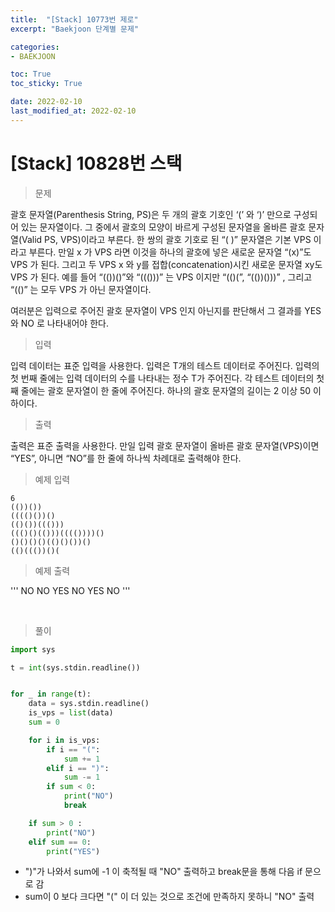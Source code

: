 ```yaml
---
title:  "[Stack] 10773번 제로"
excerpt: "Baekjoon 단계별 문제"

categories:
- BAEKJOON

toc: True
toc_sticky: True

date: 2022-02-10
last_modified_at: 2022-02-10
---
```


# [Stack] 10828번 스택

> 문제

괄호 문자열(Parenthesis String, PS)은 두 개의 괄호 기호인 ‘(’ 와 ‘)’ 만으로 구성되어 있는 문자열이다. 그 중에서 괄호의 모양이 바르게 구성된 문자열을 올바른 괄호 문자열(Valid PS, VPS)이라고 부른다. 한 쌍의 괄호 기호로 된 “( )” 문자열은 기본 VPS 이라고 부른다. 만일 x 가 VPS 라면 이것을 하나의 괄호에 넣은 새로운 문자열 “(x)”도 VPS 가 된다. 그리고 두 VPS x 와 y를 접합(concatenation)시킨 새로운 문자열 xy도 VPS 가 된다. 예를 들어 “(())()”와 “((()))” 는 VPS 이지만 “(()(”, “(())()))” , 그리고 “(()” 는 모두 VPS 가 아닌 문자열이다. 

여러분은 입력으로 주어진 괄호 문자열이 VPS 인지 아닌지를 판단해서 그 결과를 YES 와 NO 로 나타내어야 한다. 


> 입력

입력 데이터는 표준 입력을 사용한다. 입력은 T개의 테스트 데이터로 주어진다. 입력의 첫 번째 줄에는 입력 데이터의 수를 나타내는 정수 T가 주어진다. 각 테스트 데이터의 첫째 줄에는 괄호 문자열이 한 줄에 주어진다. 하나의 괄호 문자열의 길이는 2 이상 50 이하이다. 
> 출력

출력은 표준 출력을 사용한다. 만일 입력 괄호 문자열이 올바른 괄호 문자열(VPS)이면 “YES”, 아니면 “NO”를 한 줄에 하나씩 차례대로 출력해야 한다. 

> 예제 입력

```
6
(())())
(((()())()
(()())((()))
((()()(()))(((())))()
()()()()(()()())()
(()((())()(
```

> 예제 출력

'''
NO
NO
YES
NO
YES
NO
'''

<br>

> 풀이

```python
import sys

t = int(sys.stdin.readline())


for _ in range(t):
    data = sys.stdin.readline()
    is_vps = list(data)
    sum = 0

    for i in is_vps:
        if i == "(":
            sum += 1
        elif i == ")":
            sum -= 1
        if sum < 0:
            print("NO")
            break

    if sum > 0 :
        print("NO")
    elif sum == 0:
        print("YES")
```

- ")"가 나와서 sum에 -1 이 축적될 때 "NO" 출력하고 break문을 통해 다음 if 문으로 감
- sum이 0 보다 크다면 "(" 이 더 있는 것으로 조건에 만족하지 못하니 "NO" 출력